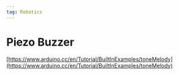 ```yaml
---
tag: Robotics
---
```

# Piezo Buzzer

[https://www.arduino.cc/en/Tutorial/BuiltInExamples/toneMelody](https://www.arduino.cc/en/Tutorial/BuiltInExamples/toneMelody)